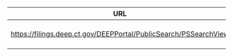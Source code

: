 | URL | Updated | Last Checked | State | Summary |
|-----|---------|---------------|--------|---------|
| https://filings.deep.ct.gov/DEEPPortal/PublicSearch/PSSearchView | ✅ Yes | 2025-08-18T03:32:47.371207Z | Connecticut | No significant differences.... |
